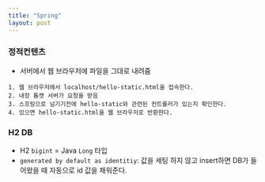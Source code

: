 ```yaml
---
title: "Spring"
layout: post
---
```


### 정적컨텐츠
- 서버에서 웹 브라우저에 파일을 그대로 내려줌
```terminal
1. 웹 브라우저에서 localhost/hello-static.html을 접속한다.
2. 내장 톰캣 서버가 요청을 받음
3. 스프링으로 넘기기전에 hello-static와 관련된 컨트롤러가 있는지 확인한다.
4. 있으면 hello-static.html을 웹 브라우저로 반환한다.
```


### H2 DB
- H2 `bigint` = Java `Long` 타입
- `generated by default as identitiy`: 값을 세팅 하지 않고 insert하면 DB가 들어왔을 때 자동으로 id 값을 채워준다.

